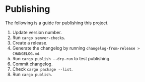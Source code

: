 # Publishing
The following is a guide for publishing this project.

1. Update version number.
2. Run `cargo semver-checks`.
3. Create a release.
4. Generate the changelog by running `changelog-from-release > CHANGELOG.md`.
5. Run `cargo publish --dry-run` to test publishing.
6. Commit changelog.
7. Check `cargo package --list`.
8. Run `cargo publish`.


